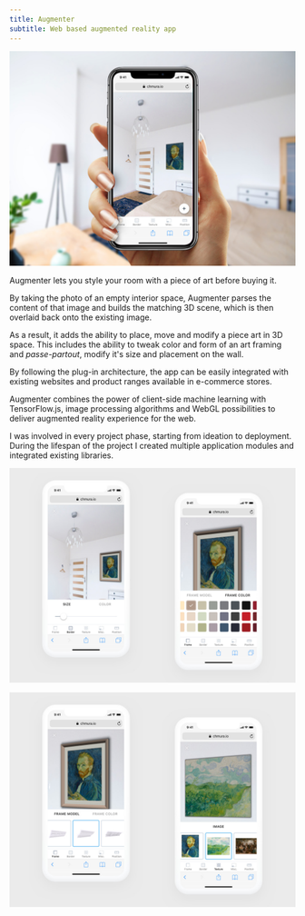 ```yaml
---
title: Augmenter
subtitle: Web based augmented reality app
---
```


![Augmented Reality App](./augmenter-hero.jpg)

Augmenter lets you style your room with a piece of art before buying it.

By taking the photo of an empty interior space, Augmenter parses the content of that image and builds the matching 3D scene, which is then overlaid back onto the existing image.

As a result, it adds the ability to place, move and modify a piece art in 3D space. This includes the ability to tweak color and form of an art framing and *passe-partout*, modify it's size and placement on the wall.

By following the plug-in architecture, the app can be easily integrated with existing websites and product ranges available in e-commerce stores.

Augmenter combines the power of client-side machine learning with TensorFlow.js, image processing algorithms and WebGL possibilities to deliver augmented reality experience for the web.

I was involved in every project phase, starting from ideation to deployment. During the lifespan of the project I created multiple application modules and integrated existing libraries.

![Augmented Reality App](./01.jpg)

![Augmented Reality App](./02.jpg)